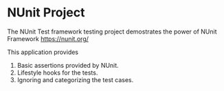 # NUnit Project
 
 
 The NUnit Test framework testing project demostrates the power of NUnit Framework https://nunit.org/
 
 This application provides 
 1. Basic assertions provided by NUnit.
 2. Lifestyle hooks for the tests.
 3. Ignoring and categorizing the test cases.
 
 
 
 
 
 
 

